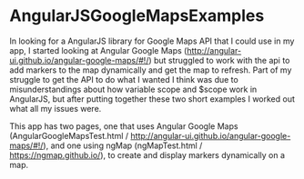 AngularJSGoogleMapsExamples
===========================
In looking for a AngularJS library for Google Maps API that I could use in my app, I started looking
at Angular Google Maps (http://angular-ui.github.io/angular-google-maps/#!/) but struggled to work with 
the api to add markers to the map dynamically and get the map to refresh. Part of my struggle
to get the API to do what I wanted I think was due to misunderstandings about how variable scope and
$scope work in AngularJS, but after putting together these two short examples I worked out
what all my issues were.

This app has two pages, one that uses Angular Google Maps (AngularGoogleMapsTest.html / 
http://angular-ui.github.io/angular-google-maps/#!/), and one using
ngMap (ngMapTest.html / https://ngmap.github.io/), to create and display markers dynamically on a map.



